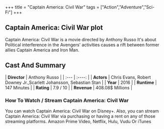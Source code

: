 +++
title = "Captain America: Civil War"
tags = ["Action","Adventure","Sci-Fi"]
+++
## Captain America: Civil War plot
Captain America: Civil War is a movie directed by Anthony Russo It's about Political interference in the Avengers' activities causes a rift between former allies Captain America and Iron Man.
## Cast And Summary
| **Director**      | Anthony Russo |
    | :---        |    :----:   |
    |  **Actors** | Chris Evans, Robert Downey Jr.,Scarlett Johansson, Sebastian Stan |
    | **Year**   | 2016    |
    |  **Runtime** | 147 Minutes |
    |  **Rating** | 7.9 / 10 | 
    |  **Revenue** | 408.08$ Millions |
### How To Watch / Stream Captain America: Civil War
You can watch Captain America: Civil War on Disney+.
Also, you can stream Captain America: Civil War via purchasing or having a rent on any of those streaming platforms.
Amazon Prime Video, Netflix, Hulu, Vudu Or iTunes